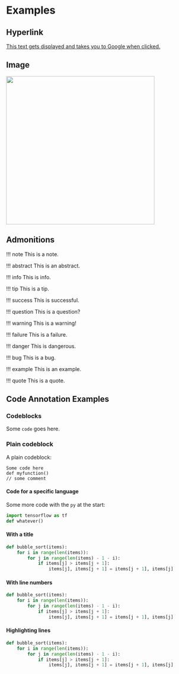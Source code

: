 # Examples

## Hyperlink

[This text gets displayed and takes you to Google when clicked.](https://www.google.com)

## Image

<img src="/img/toaster_logo.png" width="400">

## Admonitions

!!! note
    This is a note.

!!! abstract
    This is an abstract.

!!! info
    This is info.

!!! tip
    This is a tip.

!!! success
    This is successful.

!!! question
    This is a question?

!!! warning
    This is a warning!

!!! failure
    This is a failure.

!!! danger
    This is dangerous.

!!! bug
    This is a bug.

!!! example
    This is an example.

!!! quote
    This is a quote.

## Code Annotation Examples

### Codeblocks

Some `code` goes here.

### Plain codeblock

A plain codeblock:

```
Some code here
def myfunction()
// some comment
```

#### Code for a specific language

Some more code with the `py` at the start:

``` py
import tensorflow as tf
def whatever()
```

#### With a title

``` py title="bubble_sort.py"
def bubble_sort(items):
    for i in range(len(items)):
        for j in range(len(items) - 1 - i):
            if items[j] > items[j + 1]:
                items[j], items[j + 1] = items[j + 1], items[j]
```

#### With line numbers

``` py linenums="1"
def bubble_sort(items):
    for i in range(len(items)):
        for j in range(len(items) - 1 - i):
            if items[j] > items[j + 1]:
                items[j], items[j + 1] = items[j + 1], items[j]
```

#### Highlighting lines

``` py hl_lines="2 3"
def bubble_sort(items):
    for i in range(len(items)):
        for j in range(len(items) - 1 - i):
            if items[j] > items[j + 1]:
                items[j], items[j + 1] = items[j + 1], items[j]
```
